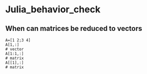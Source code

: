 # Julia_behavior_check

## When can matrices be reduced to vectors 
```
A=[1 2;3 4]
A[1,:]
# vector
A[1:1,:]
# matrix
A[[1],:]
# matrix
```
